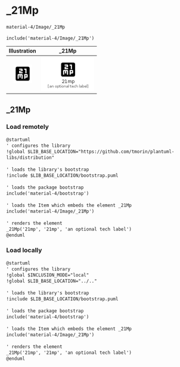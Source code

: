 # _21Mp


```text
material-4/Image/_21Mp
```

```text
include('material-4/Image/_21Mp')
```



| Illustration | _21Mp |
| :---: | :---: |
| ![illustration for Illustration](../../material-4/Image/_21Mp.png) | ![illustration for _21Mp](../../material-4/Image/_21Mp.Local.png) |




## _21Mp

### Load remotely
```plantuml
@startuml
' configures the library
!global $LIB_BASE_LOCATION="https://github.com/tmorin/plantuml-libs/distribution"

' loads the library's bootstrap
!include $LIB_BASE_LOCATION/bootstrap.puml

' loads the package bootstrap
include('material-4/bootstrap')

' loads the Item which embeds the element _21Mp
include('material-4/Image/_21Mp')

' renders the element
_21Mp('21mp', '21mp', 'an optional tech label')
@enduml
```

### Load locally
```plantuml
@startuml
' configures the library
!global $INCLUSION_MODE="local"
!global $LIB_BASE_LOCATION="../.."

' loads the library's bootstrap
!include $LIB_BASE_LOCATION/bootstrap.puml

' loads the package bootstrap
include('material-4/bootstrap')

' loads the Item which embeds the element _21Mp
include('material-4/Image/_21Mp')

' renders the element
_21Mp('21mp', '21mp', 'an optional tech label')
@enduml
```

